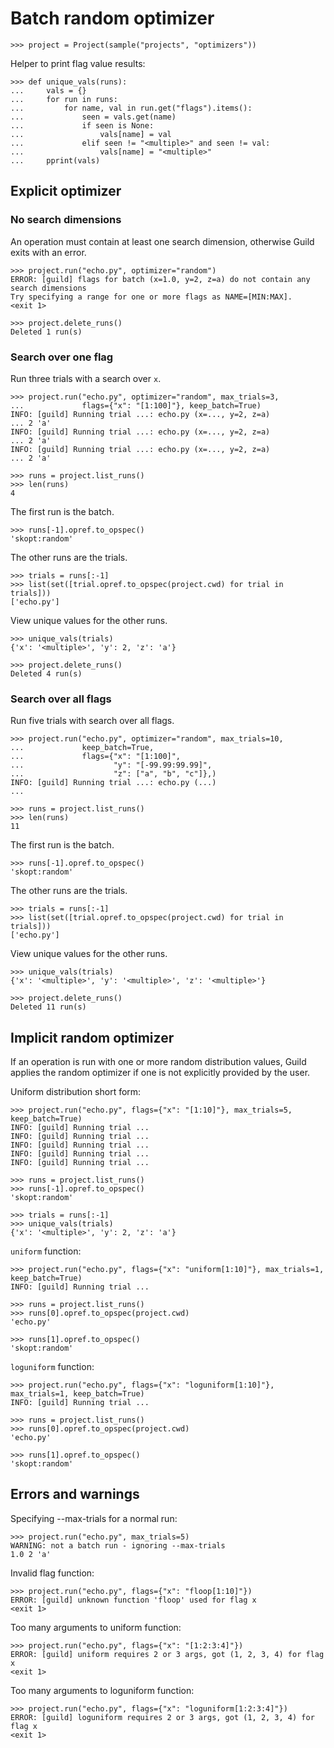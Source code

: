 # Batch random optimizer

    >>> project = Project(sample("projects", "optimizers"))

Helper to print flag value results:

    >>> def unique_vals(runs):
    ...     vals = {}
    ...     for run in runs:
    ...         for name, val in run.get("flags").items():
    ...             seen = vals.get(name)
    ...             if seen is None:
    ...                 vals[name] = val
    ...             elif seen != "<multiple>" and seen != val:
    ...                 vals[name] = "<multiple>"
    ...     pprint(vals)

## Explicit optimizer

### No search dimensions

An operation must contain at least one search dimension, otherwise
Guild exits with an error.

    >>> project.run("echo.py", optimizer="random")
    ERROR: [guild] flags for batch (x=1.0, y=2, z=a) do not contain any
    search dimensions
    Try specifying a range for one or more flags as NAME=[MIN:MAX].
    <exit 1>

    >>> project.delete_runs()
    Deleted 1 run(s)

### Search over one flag

Run three trials with a search over `x`.

    >>> project.run("echo.py", optimizer="random", max_trials=3,
    ...             flags={"x": "[1:100]"}, keep_batch=True)
    INFO: [guild] Running trial ...: echo.py (x=..., y=2, z=a)
    ... 2 'a'
    INFO: [guild] Running trial ...: echo.py (x=..., y=2, z=a)
    ... 2 'a'
    INFO: [guild] Running trial ...: echo.py (x=..., y=2, z=a)
    ... 2 'a'

    >>> runs = project.list_runs()
    >>> len(runs)
    4

The first run is the batch.

    >>> runs[-1].opref.to_opspec()
    'skopt:random'

The other runs are the trials.

    >>> trials = runs[:-1]
    >>> list(set([trial.opref.to_opspec(project.cwd) for trial in trials]))
    ['echo.py']

View unique values for the other runs.

    >>> unique_vals(trials)
    {'x': '<multiple>', 'y': 2, 'z': 'a'}

    >>> project.delete_runs()
    Deleted 4 run(s)

### Search over all flags

Run five trials with search over all flags.

    >>> project.run("echo.py", optimizer="random", max_trials=10,
    ...             keep_batch=True,
    ...             flags={"x": "[1:100]",
    ...                    "y": "[-99.99:99.99]",
    ...                    "z": ["a", "b", "c"]},)
    INFO: [guild] Running trial ...: echo.py (...)
    ...

    >>> runs = project.list_runs()
    >>> len(runs)
    11

The first run is the batch.

    >>> runs[-1].opref.to_opspec()
    'skopt:random'

The other runs are the trials.

    >>> trials = runs[:-1]
    >>> list(set([trial.opref.to_opspec(project.cwd) for trial in trials]))
    ['echo.py']

View unique values for the other runs.

    >>> unique_vals(trials)
    {'x': '<multiple>', 'y': '<multiple>', 'z': '<multiple>'}

    >>> project.delete_runs()
    Deleted 11 run(s)

## Implicit random optimizer

If an operation is run with one or more random distribution values,
Guild applies the random optimizer if one is not explicitly provided
by the user.

Uniform distribution short form:

    >>> project.run("echo.py", flags={"x": "[1:10]"}, max_trials=5, keep_batch=True)
    INFO: [guild] Running trial ...
    INFO: [guild] Running trial ...
    INFO: [guild] Running trial ...
    INFO: [guild] Running trial ...
    INFO: [guild] Running trial ...

    >>> runs = project.list_runs()
    >>> runs[-1].opref.to_opspec()
    'skopt:random'

    >>> trials = runs[:-1]
    >>> unique_vals(trials)
    {'x': '<multiple>', 'y': 2, 'z': 'a'}

`uniform` function:

    >>> project.run("echo.py", flags={"x": "uniform[1:10]"}, max_trials=1, keep_batch=True)
    INFO: [guild] Running trial ...

    >>> runs = project.list_runs()
    >>> runs[0].opref.to_opspec(project.cwd)
    'echo.py'

    >>> runs[1].opref.to_opspec()
    'skopt:random'

`loguniform` function:

    >>> project.run("echo.py", flags={"x": "loguniform[1:10]"}, max_trials=1, keep_batch=True)
    INFO: [guild] Running trial ...

    >>> runs = project.list_runs()
    >>> runs[0].opref.to_opspec(project.cwd)
    'echo.py'

    >>> runs[1].opref.to_opspec()
    'skopt:random'


## Errors and warnings

Specifying --max-trials for a normal run:

    >>> project.run("echo.py", max_trials=5)
    WARNING: not a batch run - ignoring --max-trials
    1.0 2 'a'

Invalid flag function:

    >>> project.run("echo.py", flags={"x": "floop[1:10]"})
    ERROR: [guild] unknown function 'floop' used for flag x
    <exit 1>

Too many arguments to uniform function:

    >>> project.run("echo.py", flags={"x": "[1:2:3:4]"})
    ERROR: [guild] uniform requires 2 or 3 args, got (1, 2, 3, 4) for flag x
    <exit 1>

Too many arguments to loguniform function:

    >>> project.run("echo.py", flags={"x": "loguniform[1:2:3:4]"})
    ERROR: [guild] loguniform requires 2 or 3 args, got (1, 2, 3, 4) for flag x
    <exit 1>
